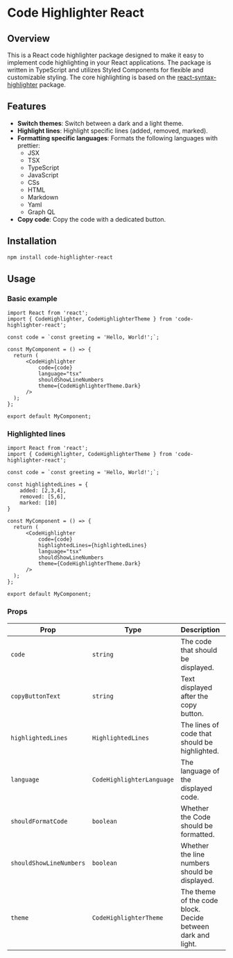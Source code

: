 # Code Highlighter React

## Overview

This is a React code highlighter package designed to make it easy to implement code highlighting in your React applications. 
The package is written in TypeScript and utilizes Styled Components for flexible and customizable styling.
The core highlighting is based on the [react-syntax-highlighter](https://github.com/react-syntax-highlighter/react-syntax-highlighter "Visit react-syntax-highlighter on GitHub") package.


## Features

- **Switch themes**: Switch between a dark and a light theme.
- **Highlight lines**: Highlight specific lines (added, removed, marked).
- **Formatting specific languages**: Formats the following languages with prettier:
  - JSX
  - TSX
  - TypeScript 
  - JavaScript 
  - CSs
  - HTML
  - Markdown 
  - Yaml
  - Graph QL
- **Copy code**: Copy the code with a dedicated button.

## Installation

```bash
npm install code-highlighter-react
```

## Usage
### Basic example

```tsx
import React from 'react';
import { CodeHighlighter, CodeHighlighterTheme } from 'code-highlighter-react';

const code = `const greeting = 'Hello, World!';`;

const MyComponent = () => {
  return (
      <CodeHighlighter
          code={code}
          language="tsx"
          shouldShowLineNumbers
          theme={CodeHighlighterTheme.Dark} 
      />
  );
};

export default MyComponent;
```

### Highlighted lines

```tsx
import React from 'react';
import { CodeHighlighter, CodeHighlighterTheme } from 'code-highlighter-react';

const code = `const greeting = 'Hello, World!';`;

const highlightedLines = {
    added: [2,3,4],
    removed: [5,6],
    marked: [10]
}

const MyComponent = () => {
  return (
      <CodeHighlighter
          code={code}
          highlightedLines={highlightedLines}
          language="tsx"
          shouldShowLineNumbers
          theme={CodeHighlighterTheme.Dark} 
      />
  );
};

export default MyComponent;
```

### Props

| Prop                    | Type                      | Description                                                 | Default Value               |
|-------------------------|---------------------------|-------------------------------------------------------------|-----------------------------|
| `code`                  | `string`                  | The code that should be displayed.                          | -                           |
| `copyButtonText`        | `string`                  | Text displayed after the copy button.                       | -                           |
| `highlightedLines`      | `HighlightedLines`        | The lines of code that should be highlighted.               | -                           |
| `language`              | `CodeHighlighterLanguage` | The language of the displayed code.                         | -                           |
| `shouldFormatCode`          | `boolean`                 | Whether the Code should be formatted.                | false                       | 
| `shouldShowLineNumbers` | `boolean`                 | Whether the line numbers should be displayed.               | `false`                     |
| `theme`                 | `CodeHighlighterTheme`    | The theme of the code block. Decide between dark and light. | `CodeHighlighterTheme.Dark` |
